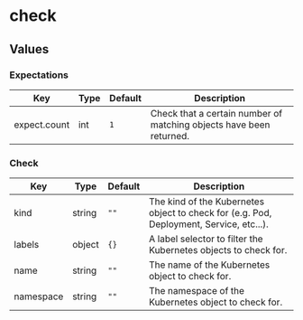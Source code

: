 # check

<!-- textlint-disable terminology -->
## Values

### Expectations

| Key | Type | Default | Description |
|-----|------|---------|-------------|
| expect.count | int | `1` | Check that a certain number of matching objects have been returned. |

### Check

| Key | Type | Default | Description |
|-----|------|---------|-------------|
| kind | string | `""` | The kind of the Kubernetes object to check for (e.g. Pod, Deployment, Service, etc...). |
| labels | object | `{}` | A label selector to filter the Kubernetes objects to check for. |
| name | string | `""` | The name of the Kubernetes object to check for. |
| namespace | string | `""` | The namespace of the Kubernetes object to check for. |
<!-- textlint-enable terminology -->

